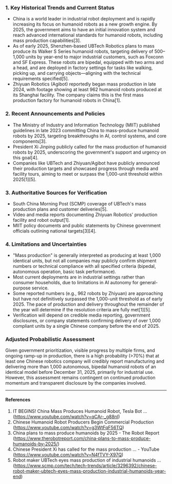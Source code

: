 ### 1. Key Historical Trends and Current Status

- China is a world leader in industrial robot deployment and is rapidly increasing its focus on humanoid robots as a new growth engine. By 2025, the government aims to have an initial innovation system and reach advanced international standards for humanoid robots, including mass production capabilities[3].
- As of early 2025, Shenzhen-based UBTech Robotics plans to mass produce its Walker S Series humanoid robots, targeting delivery of 500–1,000 units by year-end to major industrial customers, such as Foxconn and SF Express. These robots are bipedal, equipped with two arms and a head, and are deployed in factory settings for tasks like walking, picking up, and carrying objects—aligning with the technical requirements specified[5].
- Zhiyuan Robotics (Agibot) reportedly began mass production in late 2024, with footage showing at least 962 humanoid robots produced at its Shanghai facility. The company claims this is the first mass production factory for humanoid robots in China[1].

### 2. Recent Announcements and Policies

- The Ministry of Industry and Information Technology (MIIT) published guidelines in late 2023 committing China to mass-produce humanoid robots by 2025, targeting breakthroughs in AI, control systems, and core components[3].
- President Xi Jinping publicly called for the mass production of humanoid robots by 2025, underscoring the government's support and urgency on this goal[4].
- Companies like UBTech and Zhiyuan/Agibot have publicly announced their production targets and showcased progress through media and facility tours, aiming to meet or surpass the 1,000-unit threshold within 2025[1][5].

### 3. Authoritative Sources for Verification

- South China Morning Post (SCMP) coverage of UBTech's mass production plans and customer deliveries[5].
- Video and media reports documenting Zhiyuan Robotics' production facility and robot output[1].
- MIIT policy documents and public statements by Chinese government officials outlining national targets[3][4].

### 4. Limitations and Uncertainties

- "Mass production" is generally interpreted as producing at least 1,000 identical units, but not all companies may publicly confirm shipment numbers or technical compliance with all specified criteria (bipedal, autonomous operation, basic task performance).
- Most current deployments are in industrial settings rather than consumer households, due to limitations in AI autonomy for general-purpose service.
- Some reported numbers (e.g., 962 robots by Zhiyuan) are approaching but have not definitively surpassed the 1,000-unit threshold as of early 2025. The pace of production and delivery throughout the remainder of the year will determine if the resolution criteria are fully met[1][5].
- Verification will depend on credible media reporting, government disclosures, or company statements confirming delivery of over 1,000 compliant units by a single Chinese company before the end of 2025.

### Adjusted Probabilistic Assessment

Given government prioritization, visible progress by multiple firms, and ongoing ramp-up in production, there is a high probability (>70%) that at least one Chinese robotics company will credibly report manufacturing and delivering more than 1,000 autonomous, bipedal humanoid robots of an identical model before December 31, 2025, primarily for industrial use. However, this assessment remains contingent on continued production momentum and transparent disclosure by the companies involved.

---

#### References

1. IT BEGINS! China Mass Produces Humanoid Robot, Tesla Bot ... (https://www.youtube.com/watch?v=qCAr-_g88nI)
2. Chinese Humanoid Robot Producers Begin Commercial Production (https://www.youtube.com/watch?v=g3WtFqF56TQ)
3. China plans to mass produce humanoids by 2025 - The Robot Report (https://www.therobotreport.com/china-plans-to-mass-produce-humanoids-by-2025/)
4. Chinese President Xi has called for the mass production ... - YouTube (https://www.youtube.com/watch?v=N4fTVY-X97Q)
5. Robot maker UBTech eyes mass production of industrial humanoids ... (https://www.scmp.com/tech/tech-trends/article/3296392/chinese-robot-maker-ubtech-eyes-mass-production-industrial-humanoids-year-end)